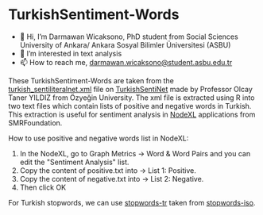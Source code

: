 # TurkishSentiment-Words
- 👋 Hi, I’m Darmawan Wicaksono, PhD student from Social Sciences University of Ankara/ Ankara Sosyal Bilimler Üniversitesi (ASBU) 
- 👀 I’m interested in text analysis
- 📫 How to reach me, darmawan.wicaksono@student.asbu.edu.tr

These TurkishSentiment-Words are taken from the [turkish_sentiliteralnet.xml](https://github.com/StarlangSoftware/TurkishSentiNet/blob/master/src/main/resources/turkish_sentiliteralnet.xml) file on [TurkishSentiNet](https://github.com/StarlangSoftware/TurkishSentiNet) made by Professor Olcay Taner YILDIZ from Özyeğin University. The xml file is extracted using R into two text files which contain lists of positive and negative words in Turkish. This extraction is useful for sentiment analysis in [NodeXL](https://www.smrfoundation.org/nodexl/) applications from SMRFoundation.

How to use positive and negative words list in NodeXL:
1. In the NodeXL, go to Graph Metrics -> Word & Word Pairs and you can edit the "Sentiment Analysis" list.
2. Copy the content of positive.txt into -> List 1: Positive.
3. Copy the content of negative.txt into -> List 2: Negative.
4. Then click OK

For Turkish stopwords, we can use [stopwords-tr](https://github.com/stopwords-iso/stopwords-tr/blob/master/stopwords-tr.txt) taken from [stopwords-iso](https://github.com/stopwords-iso/stopwords-tr).
